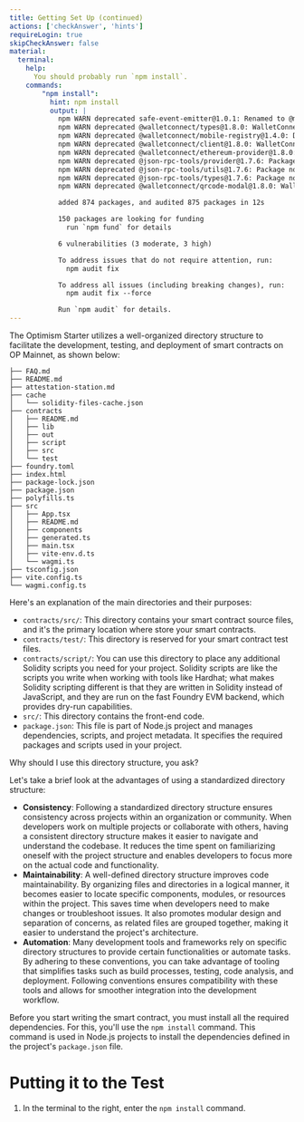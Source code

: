 ```yaml
---
title: Getting Set Up (continued)
actions: ['checkAnswer', 'hints']
requireLogin: true
skipCheckAnswer: false
material:
  terminal:
    help:
      You should probably run `npm install`.
    commands:
        "npm install":
          hint: npm install
          output: |
            npm WARN deprecated safe-event-emitter@1.0.1: Renamed to @metamask/safe-event-emitter
            npm WARN deprecated @walletconnect/types@1.8.0: WalletConnect's v1 SDKs are now deprecated. Please upgrade to a v2 SDK. For details see: https://docs.walletconnect.com/
            npm WARN deprecated @walletconnect/mobile-registry@1.4.0: Deprecated in favor of dynamic registry available from: https://github.com/walletconnect/walletconnect-registry
            npm WARN deprecated @walletconnect/client@1.8.0: WalletConnect's v1 SDKs are now deprecated. Please upgrade to a v2 SDK. For details see: https://docs.walletconnect.com/
            npm WARN deprecated @walletconnect/ethereum-provider@1.8.0: WalletConnect's v1 SDKs are now deprecated. Please upgrade to a v2 SDK. For details see: https://docs.walletconnect.com/
            npm WARN deprecated @json-rpc-tools/provider@1.7.6: Package no longer supported. Contact Support at https://www.npmjs.com/support for more info.
            npm WARN deprecated @json-rpc-tools/utils@1.7.6: Package no longer supported. Contact Support at https://www.npmjs.com/support for more info.
            npm WARN deprecated @json-rpc-tools/types@1.7.6: Package no longer supported. Contact Support at https://www.npmjs.com/support for more info.
            npm WARN deprecated @walletconnect/qrcode-modal@1.8.0: WalletConnect's v1 SDKs are now deprecated. Please upgrade to a v2 SDK. For details see: https://docs.walletconnect.com/

            added 874 packages, and audited 875 packages in 12s

            150 packages are looking for funding
              run `npm fund` for details

            6 vulnerabilities (3 moderate, 3 high)

            To address issues that do not require attention, run:
              npm audit fix

            To address all issues (including breaking changes), run:
              npm audit fix --force

            Run `npm audit` for details.
---
```


The Optimism Starter utilizes a well-organized directory structure to facilitate the development, testing, and deployment of smart contracts on OP Mainnet, as shown below:

```
├── FAQ.md
├── README.md
├── attestation-station.md
├── cache
│   └── solidity-files-cache.json
├── contracts
│   ├── README.md
│   ├── lib
│   ├── out
│   ├── script
│   ├── src
│   └── test
├── foundry.toml
├── index.html
├── package-lock.json
├── package.json
├── polyfills.ts
├── src
│   ├── App.tsx
│   ├── README.md
│   ├── components
│   ├── generated.ts
│   ├── main.tsx
│   ├── vite-env.d.ts
│   └── wagmi.ts
├── tsconfig.json
├── vite.config.ts
└── wagmi.config.ts
```

 Here's an explanation of the main directories and their purposes:

 - `contracts/src/`: This directory contains your smart contract source files, and it's the primary location where store your smart contracts.
- `contracts/test/`: This directory is reserved for your smart contract test files.
- `contracts/script/`: You can use this directory to place any additional Solidity scripts you need for your project. Solidity scripts are like the scripts you write when working with tools like Hardhat; what makes Solidity scripting different is that they are written in Solidity instead of JavaScript, and they are run on the fast Foundry EVM backend, which provides dry-run capabilities.
- `src/`: This directory contains the front-end code.
- `package.json`: This file is part of Node.js project and manages dependencies, scripts, and project metadata. It specifies the required packages and scripts used in your project.

Why should I use this directory structure, you ask?

Let's take a brief look at the advantages of using a standardized directory structure:
  - **Consistency**: Following a standardized directory structure ensures consistency across projects within an organization or community. When developers work on multiple projects or collaborate with others, having a consistent directory structure makes it easier to navigate and understand the codebase. It reduces the time spent on familiarizing oneself with the project structure and enables developers to focus more on the actual code and functionality.
  - **Maintainability**: A well-defined directory structure improves code maintainability. By organizing files and directories in a logical manner, it becomes easier to locate specific components, modules, or resources within the project. This saves time when developers need to make changes or troubleshoot issues. It also promotes modular design and separation of concerns, as related files are grouped together, making it easier to understand the project's architecture.
  - **Automation**: Many development tools and frameworks rely on specific directory structures to provide certain functionalities or automate tasks. By adhering to these conventions, you can take advantage of tooling that simplifies tasks such as build processes, testing, code analysis, and deployment. Following conventions ensures compatibility with these tools and allows for smoother integration into the development workflow.


Before you start writing the smart contract, you must install all the required dependencies. For this, you'll use the `npm install` command. This command is used in Node.js projects to install the dependencies defined in the project's `package.json` file.

# Putting it to the Test

1. In the terminal to the right, enter the `npm install` command.
